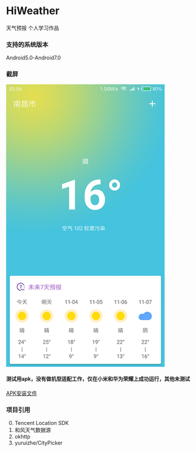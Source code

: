 # HiWeather
天气预报
个人学习作品

### 支持的系统版本
Android5.0-Android7.0
### 截屏
![](https://github.com/Joehaivo/HiWeather/blob/master/Screenshot.png)
#### 测试用apk，没有做机型适配工作，仅在小米和华为荣耀上成功运行，其他未测试
[APK安装文件](https://raw.githubusercontent.com/Joehaivo/HiWeather/master/app/app-debug.apk)
### 项目引用 
0. Tencent Location SDK
0. 和风天气数据源
0. okhttp
0. yuruizhe/CityPicker

